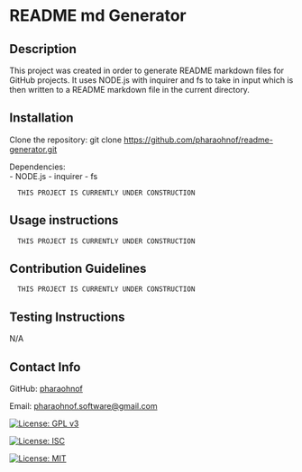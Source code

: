 #  README md Generator

  ## Description
  This project was created in order to generate README markdown
  files for GitHub projects. It uses NODE.js with inquirer and fs to take in input which is then written to a README markdown file in the current directory.
  
  ## Installation

  Clone the repository: 
    git clone https://github.com/pharaohnof/readme-generator.git  
      
  Dependencies:  
            - NODE.js   - inquirer   - fs      
    
      THIS PROJECT IS CURRENTLY UNDER CONSTRUCTION    

  ## Usage instructions  
    
      THIS PROJECT IS CURRENTLY UNDER CONSTRUCTION    
    
  ## Contribution Guidelines  
    
      THIS PROJECT IS CURRENTLY UNDER CONSTRUCTION  
    
  ## Testing Instructions  
    
  N/A  
    
  ## Contact Info  
    
  GitHub: [pharaohnof](https://github.com/pharaohnof)

  Email:  pharaohnof.software@gmail.com

  [![License: GPL v3](https://img.shields.io/badge/License-GPLv3-blue.svg)](https://www.gnu.org/licenses/gpl-3.0)

  [![License: ISC](https://img.shields.io/badge/License-ISC-blue.svg)](https://opensource.org/licenses/ISC)

  [![License: MIT](https://img.shields.io/badge/License-MIT-yellow.svg)](https://opensource.org/licenses/MIT)
  
  
  
  
  <!-- ## Result
  
  
  ![Final Result - hw5-js](./assets/images/final-weather-dashboard-html.png) -->